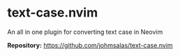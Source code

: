 # text-case.nvim

An all in one plugin for converting text case in Neovim

**Repository:** <https://github.com/johmsalas/text-case.nvim>

<!-- vim: set ft=markdown: -->